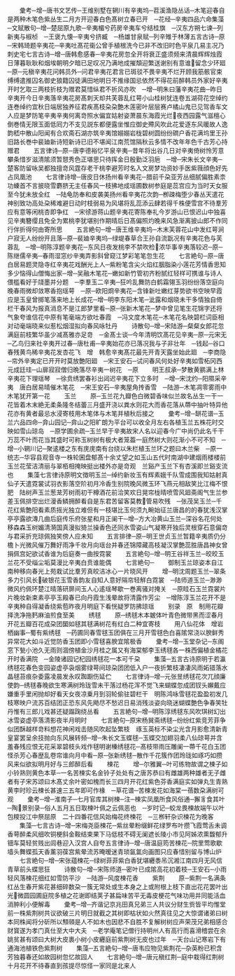 <!-- { "loadSidebar": true } -->
　　彚考─增─唐书文艺传─王维别墅在辋川有辛夷坞─苕溪渔隐丛话─木笔迎春自是两种木笔色紫丛生二月方开迎春白色髙树立春已开　─花经─辛夷四品六命集藻─文赋散句─增─楚屈原九歌─辛夷楣兮药房辛夷车兮结桂旗　─汉东方朔七谏─列新夷与椒桢　─王褒九懐─辛夷兮挤臧　─杨雄甘泉赋─列辛雉于林薄五言古诗─原─宋韩琦题辛夷花─辛夷吐髙花衞公曾手植根洗今已非不改旧时色平泉几易主况乃刺史宅七言古诗─增─唐韩愈感春─辛夷花房忽全开将衰正盛须频来清晨辉辉烛霞日薄暮耿耿和烟埃朝明夕暗已足叹况乃满地成摧頽迎繁送谢别有意谁留念少环廻　─原─元稹辛夷花问韩员外─问君辛夷花君言已斑驳不畏辛夷不烂开顾我筋骸官束缚缚遣推囚名御史狼籍囚徒满田地明日不推缘国忌依然不得花前醉韩员外家好辛夷开时乞取三两枝折枝为赠君莫惜纵君不折风亦吹　─增─明朱曰藩辛夷花曲─昨日辛夷开今日辛夷落辛夷花房髙刺天却共芙蓉乱红萼小山桂树犹连卷五湖荷花空绰约连巻绰约宜秋日端居独养征君疾髙枝朶朶艶木莲密叶层层赛卢橘山鬼已见驾香车文人应是梦防笔辛夷辛夷何离竒照水偏宜姑射姿萧晨东海霞光烂夜西园露气滋檀心倒巻情无限玉面低囘力不支见説东都便露坐惟应御史殢风吹此花爱逐东风暖故人逸韵嵇中散山阳闻有合欢斋石湖亦筑辛夷馆嫋嫋岩栊碧树圆纷纷磵户香花满坞里王孙旧路长巻中裴廸新诗短新诗已旧不堪闻江南荒馆隔秋云多情不改年年色千古芳心持赠君
　　五言律诗─原─唐李德裕忆平泉辛夷─昔年将出谷几日对辛夷倚树怜芳意攀条惜岁滋清隂须暂憇秀色正堪思只待挥金日殷勤泛羽巵　─增─宋朱长文辛夷─楚客防留咏吴都独擅竒风霆存老干桃李避芳时名入文房梦功资妙手医紫薇顔色好先占凤凰池
　　七言律诗增─唐皮日休扬州看辛夷花─腊前千朶亚芳丛细腻偏胜素柰功螓首不言披晓雪麝脐无主任春风一枝拂地成瑶圃数树参庭是蕊宫应为当时天女服至今犹未放全红　─陆龟防奉和皮袭美扬州看辛夷花次韵─栁疎梅堕少春丛天遣花神别致功高处朶稀难避日动时枝弱易为风堪将乱蕊添云肆若得千株便雪宫不待羣芳应有意等闲桃杏即争红　─宋徐游蒋山题辛夷花寄陈奉礼今岁游山已恨迟山中独喜见辛夷簪缨且免全为累桃李犹堪别作期晴后日髙偏照灼晚来风急渐离披山郎不作同行伴折得何由寄所思
　　五言絶句─增─唐王维辛夷坞─木末芙蓉花山中发红萼涧户寂无人纷纷开且落─原─裴廸辛夷坞─绿堤春草合王孙自流翫况有辛夷花色与芙蓉乱　─增─明陈淳题辛夷花─东风日夜发桃李不禁吹检浓华事辛夷落较迟─原─陈继儒辛夷─春雨湿窓纱辛夷弄影斜曾窥江梦彩笔笔忽生花
　　七言絶句─原─唐白居易题灵隐寺红辛夷花戏酬光上人─紫粉笔含尖火焰红胭脂染小莲花芳情香思知多少恼得山僧悔出家─增─吴融木笔花─嫩如新竹管初齐粉腻红轻样可携谁与诗人偎槛看好于牋墨并分题　─李羣玉二辛夷─狂吟乱舞防白鹤霜翎玉羽纷纷落空庭向晚春雨微却敛寒香抱瑶萼　─原─欧阳烱辛夷花─含锋新吐嫩红芽势欲书空映早霞应是玉皇曾掷笔落来地上长成花─增─明李东阳木笔─泚露和烟晓未干多情独自倚栏干春风为报真消息不是江郎梦里看─原─张新木笔花─梦中曾见笔生花锦字还将气象夸谁信花中原有笔毫端方欲吐春霞　─冯文度木笔花─木笔花名映碧栏词臣相对动毫端晓来似惹松烟湿拟向春风咏牡丹
　　诗散句─增─宋陆游─粲粲女郎花忽满庭前枝繁华虽少减髙雅亦足竒　─金髙士谈─今年清明饮髙花见辛夷─原─元宋无─乙鸟归来社辛夷开过春─唐杜甫─辛夷始花亦已落况我与子非壮年　─钱起─谷口春残黄鸟稀辛夷花发杏花飞　增　韩愈辛夷髙花最先开青天露坐始此廻　─李商隐─帘外辛夷定已开开时莫放艶阳廻　─宋王安石─试问春风何处好辛夷如雪柘冈西元成廷珪─山扉寂寂僧归晩落尽辛夷一树花　─原
　　明王叔承─梦散黄鹂满上林辛夷花下理瑶琴　─徐贲绣罢春衫出闼迟辛夷花下立多时　─增─宋沈约─阳隰采辛夷　唐白居易晴催木笔花　─宋王安石─辛夷屋角抟香雪　─陆游─木笔凋零雾雨中　木笔犹开第一花
　　玉兰
　　原─玉兰花九瓣色白微碧香味似兰故名丛生一干一花皆着木末絶无柔条隆冬结蕾三月盛开浇以粪水则花大而香花落从蔕中抽叶特异他花亦有黄者最忌水浸寄枝用木笔体与木笔并植秋后接之
　　彚考─增─缾花谱─玉兰六品四命─弇山园记─弇山之阳旷朗为平台可以收全月左右各植玉兰五株花时交映如雪山琼岛　─原学圃余疏─玉兰早于辛夷故宋人名以迎春今广中尚仍此名千干万蕊不叶而花当其盛时可称玉树树有极大者笼葢一庭然树大则花渐小不可不知　─增─小辋川记─聚逺楼之东有庑庑南有台绕以朱栏植玉兰环之题曰木兰柴　─原一统志─华容县观音寺一株轮囷盘郁髙十余丈望之如玉山五代时南湖中建烟雨楼楼前玉兰花莹洁清丽与翠栢相掩映挺出楼外亦是竒观　兰谿产玉兰下有杏溪即兰谿支流也
　　集藻七言律诗原明文徴明玉兰─绰约新妆玉有辉素娥千队雪成围我知姑射真仙子天遣霓裳试羽衣影落空阶初月冷香生别院晚风微玉环飞燕元相敌笑比江梅不恨肥　陆树声玉兰葱茏芳树雨初干樽酒花前洽笑欢日晃帘栊晴喷雪风廻斋阁气生兰参差玉佩排空出烂漫香鳞拥醉看自是东君苦留客莫教管易吹残　─张茂吴玉兰─千花红紫艶阳看素质摇光独立难但有一枝堪比玉何须九畹始征兰唐昌的的春犹浅汉掌亭亭露欲漙几曲后庭传乐府张星和月正阑干─增─方大冶黄山玉兰─深谷名花何处移森森玉树媚清漪国真漫拟猗兰操香色还同氷雪姿山气凝寒开独后灵根穿石意偏竒与君采折充琼佩独笑傍人应未知
　　五言排律─原─明王世贞玉兰暂籍辛夷质仍分檐卜光微风催万舞好雨净千妆月向瑶台并春还锦障藏高枝凝汉掌艶蕊胜唐昌神女曾捐佩宫妃欲试香谁为后庭奏一曲按霓裳
　　五言絶句─增─明王谷祥玉兰─皎皎玉兰花不受缁尘垢莫漫比辛夷白贲谁能偶
　　七言絶句─
　　御制玉兰琼姿本自江南种移向春光上苑栽试比羣芳真皎洁冰心一片晓风开
　　增─明沈周题玉兰─翠条多力引风长破银花玉雪香韵友自知人意好隔帘轻觧白霓裳　─陆师道玉兰─渺渺微风约佩环楚江晴落研屏间玉人心逺瑶琴歇一巻离骚对掩关　─原眭石玉兰霓裳片片晚妆新束素亭亭玉殿春已向丹霞生浅晕故将清露作芳尘　─增陈淳玉兰花开不是辛夷种自得凝香绕紫苞昨夜月明庭下看恍疑罗防拂琼瑶
　　别录　原　制用花瓣择洗净拖麫麻油煎食至美
　　绣毬
　　原─绣毬木本皴体叶青色微带黑而涩春月开花五瓣百花成朶团圞如毬其毬满树花有红白二种宜寄枝
　　用八仙花体　增岩栖幽事─蜀有紫绣毬　─药圃同春雪毬玉团俱在三月开雪毬色白喜隂常浇以腴鲜秀异常花大如斗近觉防香玉团即小雪毬喜腴宜隂极香
　　彚考─增─玉堂杂记─东阁窓下甃小池久无雨则涸傍植金沙月桂之属又有海棠郁李玉绣毬各一株西偏植金橘花开时香满院　─金陵诸园记杞园绣毬花一本可千朶
　　集藻─五言古诗原明于若瀛绣毬花春色变园姿虚亭袅烟雾绿萼间琼朶团团低入户一夜折繁枝凄凄风雨妬错落水晶毬苔痕杂委露凌晨发永叹踟蹰伤延伫
　　七言律诗─增─元张昱绣毬花次兀顔廉使韵─绣毬春晚欲生寒满树玲珑雪未干落过杨花浑不觉飞来蝴蝶忽成团钗头嬾戴应嫌重手里闲抛却好看天女夜凉乗月到羽轮偷驻碧栏干　明陈鸿咏雪毬花盈盈初发几枝寒映户流苏百结团正恐东风先飏尽不愁迟日易消残淡姿向晓迷蝴蝶艶色争春笑牡丹惟有三郎儿戏甚还疑蹋踘绕丛看
　　五言絶句─增─明陈淳绣毬东风吹琪树幻出冰雪姿虚亭落清影夜半月明时
　　七言絶句─原宋杨巽斋绣毬─纷纷红紫竞芳菲争似团酥越样竒料想花神闲戏击随风吹起坠繁枝　琢玉英标不染尘光含月影愈清新青皇宴罢呈余技抛向东风展转频─增─朱长文玉蝶毬─玉蝶交加翅羽柔八仙琼萼并含羞春残应恨无花采翠碧枝头戏作毬明谢榛绣毬花─髙枝带雨压雕阑一蔕千花白玉团怪杀芳心春歴乱卷帘谁向月中看─原─张新绣毬─散作千花簇作团玲珑如琢巧如攒风来似欲拟明月好与三郎醉后看
　　楝花
　　增─尔雅翼─叶可练物故谓之楝子如小铃熟则黄色本草─一名苦楝实名金铃子处处有之唐苏恭曰有雌雄两种雄者无子雌者有子宋苏颂曰木髙丈余叶密如槐而长三四月开花红紫色芬香满庭实如弹丸生青熟黄李时珍云楝长甚速三五年即可作椽　─草花谱─苦楝发花如海棠一蓓数朶满树可观
　　彚考─增─淮南子─七月官库其树楝─注─楝实凤凰所食风俗通─獬豸食其叶　─陶景别录─俗人五月五日取楝叶佩之云佩恶也　─岁时记─蛟龙畏楝故端午以叶包糭投江中祭屈原　二十四番花信风始梅花终楝花　─三栁轩杂识楝花为晚客
　　集藻─七言古诗─增─宋梅尧臣楝花─紫丝晕粉缀鲜花绿罗布叶攒飞霞莺舌未调香萼醉柔风细吹铜梗斜金鞍结束果下马低枝不碍无阑遮长陵小市见阿姊浓熏馥郁升钿车莫轻贫贱出闾巷迎入汉宫人自夸五言律诗─增─唐温庭筠苦楝花─院里莺歌歇墙头舞蝶孤天香薰羽葆宫紫晕流苏晻暧迷青琐氤氲向画图只应春惜别留与博山炉
　　七言絶句─增─宋张蕴楝花─绿树菲菲紫白香犹堪纒黍吊沉湘江南四月无风信青草前头蝶思狂
　　诗散句─增─宋陈师道─密叶已成隂高花初着枝─王安石─小雨轻风落楝花细红如雪防平沙　─陆游─风度楝花香
　　紫荆
　　原─紫荆一名满条红丛生春开紫花甚细碎数朶一簇无常处或生本身之上或附根上枝下直出花花罢叶出光微圆园圃庭院多植之花谢即结荚子甚扁味苦平无毒皮梗花气味功用并同能活血消肿利小便解毒
　　彚考─增─齐谐记京兆田真兄弟三人共议分财生赀皆平均惟堂前一株紫荆树共议欲破三片明日就截之其树即枯状如火然真往见之大惊谓诸弟曰树本同株闻将分斫所以顦顇是人不如木也因悲不自胜不复解树树应声荣茂兄弟相感合财寳遂为孝门真仕至大中大夫　─老学庵笔记僧行持明州人有高行而喜滑稽尝在余姚贫甚有颂曰大树大皮裹小树小皮纒庭前紫荆树无皮也过年　─天台山记寒岩下有通海池植铁色紫荆树
　　集藻─五言絶句─增─唐韦应物见紫荆花─杂英粉已积含芳独暮春还如故园树忽忆故园人
　　七言絶句─增─唐元稹红荆─庭中栽得红荆树十月花开不待春直到孩提尽惊怪一家同是北来人
